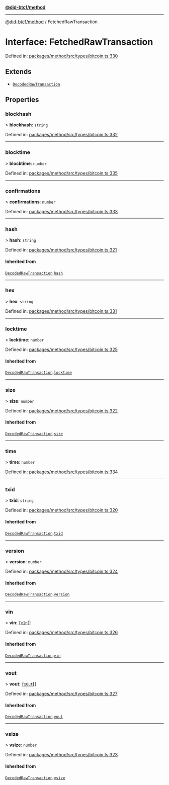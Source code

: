 [**@did-btc1/method**](../README.md)

***

[@did-btc1/method](../globals.md) / FetchedRawTransaction

# Interface: FetchedRawTransaction

Defined in: [packages/method/src/types/bitcoin.ts:330](https://github.com/dcdpr/did-btc1-js/blob/4ab6f9915d95beed9bc633644c9db1539395f512/packages/method/src/types/bitcoin.ts#L330)

## Extends

- [`DecodedRawTransaction`](../type-aliases/DecodedRawTransaction.md)

## Properties

### blockhash

&gt; **blockhash**: `string`

Defined in: [packages/method/src/types/bitcoin.ts:332](https://github.com/dcdpr/did-btc1-js/blob/4ab6f9915d95beed9bc633644c9db1539395f512/packages/method/src/types/bitcoin.ts#L332)

***

### blocktime

&gt; **blocktime**: `number`

Defined in: [packages/method/src/types/bitcoin.ts:335](https://github.com/dcdpr/did-btc1-js/blob/4ab6f9915d95beed9bc633644c9db1539395f512/packages/method/src/types/bitcoin.ts#L335)

***

### confirmations

&gt; **confirmations**: `number`

Defined in: [packages/method/src/types/bitcoin.ts:333](https://github.com/dcdpr/did-btc1-js/blob/4ab6f9915d95beed9bc633644c9db1539395f512/packages/method/src/types/bitcoin.ts#L333)

***

### hash

&gt; **hash**: `string`

Defined in: [packages/method/src/types/bitcoin.ts:321](https://github.com/dcdpr/did-btc1-js/blob/4ab6f9915d95beed9bc633644c9db1539395f512/packages/method/src/types/bitcoin.ts#L321)

#### Inherited from

[`DecodedRawTransaction`](../type-aliases/DecodedRawTransaction.md).[`hash`](../type-aliases/DecodedRawTransaction.md#hash)

***

### hex

&gt; **hex**: `string`

Defined in: [packages/method/src/types/bitcoin.ts:331](https://github.com/dcdpr/did-btc1-js/blob/4ab6f9915d95beed9bc633644c9db1539395f512/packages/method/src/types/bitcoin.ts#L331)

***

### locktime

&gt; **locktime**: `number`

Defined in: [packages/method/src/types/bitcoin.ts:325](https://github.com/dcdpr/did-btc1-js/blob/4ab6f9915d95beed9bc633644c9db1539395f512/packages/method/src/types/bitcoin.ts#L325)

#### Inherited from

[`DecodedRawTransaction`](../type-aliases/DecodedRawTransaction.md).[`locktime`](../type-aliases/DecodedRawTransaction.md#locktime)

***

### size

&gt; **size**: `number`

Defined in: [packages/method/src/types/bitcoin.ts:322](https://github.com/dcdpr/did-btc1-js/blob/4ab6f9915d95beed9bc633644c9db1539395f512/packages/method/src/types/bitcoin.ts#L322)

#### Inherited from

[`DecodedRawTransaction`](../type-aliases/DecodedRawTransaction.md).[`size`](../type-aliases/DecodedRawTransaction.md#size)

***

### time

&gt; **time**: `number`

Defined in: [packages/method/src/types/bitcoin.ts:334](https://github.com/dcdpr/did-btc1-js/blob/4ab6f9915d95beed9bc633644c9db1539395f512/packages/method/src/types/bitcoin.ts#L334)

***

### txid

&gt; **txid**: `string`

Defined in: [packages/method/src/types/bitcoin.ts:320](https://github.com/dcdpr/did-btc1-js/blob/4ab6f9915d95beed9bc633644c9db1539395f512/packages/method/src/types/bitcoin.ts#L320)

#### Inherited from

[`DecodedRawTransaction`](../type-aliases/DecodedRawTransaction.md).[`txid`](../type-aliases/DecodedRawTransaction.md#txid)

***

### version

&gt; **version**: `number`

Defined in: [packages/method/src/types/bitcoin.ts:324](https://github.com/dcdpr/did-btc1-js/blob/4ab6f9915d95beed9bc633644c9db1539395f512/packages/method/src/types/bitcoin.ts#L324)

#### Inherited from

[`DecodedRawTransaction`](../type-aliases/DecodedRawTransaction.md).[`version`](../type-aliases/DecodedRawTransaction.md#version)

***

### vin

&gt; **vin**: [`TxIn`](../type-aliases/TxIn.md)[]

Defined in: [packages/method/src/types/bitcoin.ts:326](https://github.com/dcdpr/did-btc1-js/blob/4ab6f9915d95beed9bc633644c9db1539395f512/packages/method/src/types/bitcoin.ts#L326)

#### Inherited from

[`DecodedRawTransaction`](../type-aliases/DecodedRawTransaction.md).[`vin`](../type-aliases/DecodedRawTransaction.md#vin)

***

### vout

&gt; **vout**: [`TxOut`](../type-aliases/TxOut.md)[]

Defined in: [packages/method/src/types/bitcoin.ts:327](https://github.com/dcdpr/did-btc1-js/blob/4ab6f9915d95beed9bc633644c9db1539395f512/packages/method/src/types/bitcoin.ts#L327)

#### Inherited from

[`DecodedRawTransaction`](../type-aliases/DecodedRawTransaction.md).[`vout`](../type-aliases/DecodedRawTransaction.md#vout)

***

### vsize

&gt; **vsize**: `number`

Defined in: [packages/method/src/types/bitcoin.ts:323](https://github.com/dcdpr/did-btc1-js/blob/4ab6f9915d95beed9bc633644c9db1539395f512/packages/method/src/types/bitcoin.ts#L323)

#### Inherited from

[`DecodedRawTransaction`](../type-aliases/DecodedRawTransaction.md).[`vsize`](../type-aliases/DecodedRawTransaction.md#vsize)
